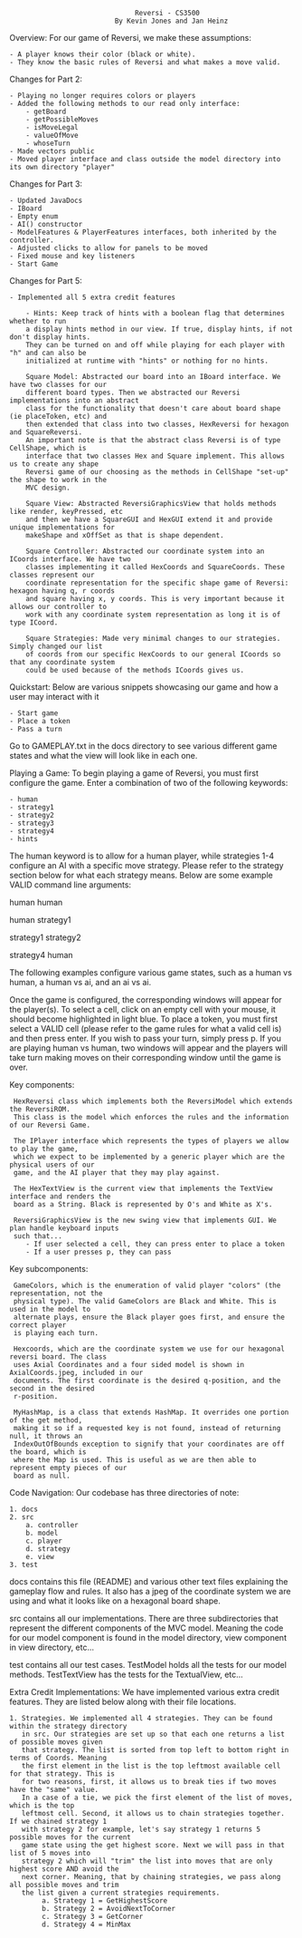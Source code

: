                                    Reversi - CS3500
                              By Kevin Jones and Jan Heinz



Overview:
For our game of Reversi, we make these assumptions:

    - A player knows their color (black or white).
    - They know the basic rules of Reversi and what makes a move valid.

Changes for Part 2:

    - Playing no longer requires colors or players
    - Added the following methods to our read only interface:
        - getBoard
        - getPossibleMoves
        - isMoveLegal
        - valueOfMove
        - whoseTurn
    - Made vectors public
    - Moved player interface and class outside the model directory into its own directory "player"

Changes for Part 3:

    - Updated JavaDocs
    - IBoard
    - Empty enum
    - AI() constructor
    - ModelFeatures & PlayerFeatures interfaces, both inherited by the controller.
    - Adjusted clicks to allow for panels to be moved
    - Fixed mouse and key listeners
    - Start Game

Changes for Part 5:

    - Implemented all 5 extra credit features

        - Hints: Keep track of hints with a boolean flag that determines whether to run
        a display hints method in our view. If true, display hints, if not don't display hints.
        They can be turned on and off while playing for each player with "h" and can also be
        initialized at runtime with "hints" or nothing for no hints.

        Square Model: Abstracted our board into an IBoard interface. We have two classes for our
        different board types. Then we abstracted our Reversi implementations into an abstract
        class for the functionality that doesn't care about board shape (ie placeToken, etc) and
        then extended that class into two classes, HexReversi for hexagon and SquareReversi.
        An important note is that the abstract class Reversi is of type CellShape, which is
        interface that two classes Hex and Square implement. This allows us to create any shape
        Reversi game of our choosing as the methods in CellShape "set-up" the shape to work in the
        MVC design.

        Square View: Abstracted ReversiGraphicsView that holds methods like render, keyPressed, etc
        and then we have a SquareGUI and HexGUI extend it and provide unique implementations for
        makeShape and xOffSet as that is shape dependent.

        Square Controller: Abstracted our coordinate system into an ICoords interface. We have two
        classes implementing it called HexCoords and SquareCoords. These classes represent our
        coordinate representation for the specific shape game of Reversi: hexagon having q, r coords
        and square having x, y coords. This is very important because it allows our controller to
        work with any coordinate system representation as long it is of type ICoord.

        Square Strategies: Made very minimal changes to our strategies. Simply changed our list
        of coords from our specific HexCoords to our general ICoords so that any coordinate system
        could be used because of the methods ICoords gives us.



Quickstart:
Below are various snippets showcasing our game and how a user may interact with it

    - Start game
    - Place a token
    - Pass a turn

Go to GAMEPLAY.txt in the docs directory to see various different game states and what the view
will look like in each one.

Playing a Game:
To begin playing a game of Reversi, you must first configure the game. Enter a combination of two
of the following keywords:

    - human
    - strategy1
    - strategy2
    - strategy3
    - strategy4
    - hints


The human keyword is to allow for a human player, while strategies 1-4 configure an AI with a
specific move strategy. Please refer to the strategy section below for what each strategy means.
Below are some example VALID command line arguments:

human human

human strategy1

strategy1 strategy2

strategy4 human

The following examples configure various game states, such as a human vs human, a human vs ai, and
an ai vs ai.

Once the game is configured, the corresponding windows will appear for the player(s). To select a
cell, click on an empty cell with your mouse, it should become highlighted in light blue. To place
a token, you must first select a VALID cell (please refer to the game rules for what a valid cell
is) and then press enter. If you wish to pass your turn, simply press p. If you are playing
human vs human, two windows will appear and the players will take turn making moves on their
corresponding window until the game is over.




Key components:

     HexReversi class which implements both the ReversiModel which extends the ReversiROM.
     This class is the model which enforces the rules and the information of our Reversi Game.

     The IPlayer interface which represents the types of players we allow to play the game,
     which we expect to be implemented by a generic player which are the physical users of our
     game, and the AI player that they may play against.

     The HexTextView is the current view that implements the TextView interface and renders the
     board as a String. Black is represented by O's and White as X's.

     ReversiGraphicsView is the new swing view that implements GUI. We plan handle keyboard inputs
     such that...
        - If user selected a cell, they can press enter to place a token
        - If a user presses p, they can pass



Key subcomponents:

     GameColors, which is the enumeration of valid player "colors" (the representation, not the
     physical type). The valid GameColors are Black and White. This is used in the model to
     alternate plays, ensure the Black player goes first, and ensure the correct player
     is playing each turn.

     Hexcoords, which are the coordinate system we use for our hexagonal reversi board. The class
     uses Axial Coordinates and a four sided model is shown in AxialCoords.jpeg, included in our
     documents. The first coordinate is the desired q-position, and the second in the desired
     r-position.

     MyHashMap, is a class that extends HashMap. It overrides one portion of the get method,
     making it so if a requested key is not found, instead of returning null, it throws an
     IndexOutOfBounds exception to signify that your coordinates are off the board, which is
     where the Map is used. This is useful as we are then able to represent empty pieces of our
     board as null.

Code Navigation:
Our codebase has three directories of note:

    1. docs
    2. src
        a. controller
        b. model
        c. player
        d. strategy
        e. view
    3. test

docs contains this file (README) and various other text files explaining the gameplay flow and
rules. It also has a jpeg of the coordinate system we are using and what it looks like on a
hexagonal board shape.

src contains all our implementations. There are three subdirectories that represent the different
components of the MVC model. Meaning the code for our model component is found in the model
directory, view component in view directory, etc...

test contains all our test cases. TestModel holds all the tests for our model methods.
TestTextView has the tests for the TextualView, etc...

Extra Credit Implementations:
We have implemented various extra credit features. They are listed below along with their file
locations.

    1. Strategies. We implemented all 4 strategies. They can be found within the strategy directory
       in src. Our strategies are set up so that each one returns a list of possible moves given
       that strategy. The list is sorted from top left to bottom right in terms of Coords. Meaning
       the first element in the list is the top leftmost available cell for that strategy. This is
       for two reasons, first, it allows us to break ties if two moves have the "same" value.
       In a case of a tie, we pick the first element of the list of moves, which is the top
       leftmost cell. Second, it allows us to chain strategies together. If we chained strategy 1
       with strategy 2 for example, let's say strategy 1 returns 5 possible moves for the current
       game state using the get highest score. Next we will pass in that list of 5 moves into
       strategy 2 which will "trim" the list into moves that are only highest score AND avoid the
       next corner. Meaning, that by chaining strategies, we pass along all possible moves and trim
       the list given a current strategies requirements.
            a. Strategy 1 = GetHighestScore
            b. Strategy 2 = AvoidNextToCorner
            c. Strategy 3 = GetCorner
            d. Strategy 4 = MinMax
